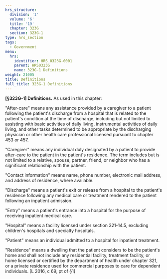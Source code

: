 ```yaml
---
hrs_structure:
  division: '1'
  volume: '6'
  title: '19'
  chapter: 323G
  section: 323G-1
type: hrs_section
tags:
  - Government
menu:
  hrs:
    identifier: HRS_0323G-0001
    parent: HRS0323G
    name: 323G-1 Definitions
weight: 21005
title: Definitions
full_title: 323G-1 Definitions
---
```

<a></a>**[§323G-1] Definitions.** As used in this chapter:

"After-care" means any assistance provided by a caregiver to a patient following the patient's discharge from a hospital that is related to the patient's condition at the time of discharge, including but not limited to assisting with basic activities of daily living, instrumental activities of daily living, and other tasks determined to be appropriate by the discharging physician or other health care professional licensed pursuant to chapter 453 or 457.

"Caregiver" means any individual duly designated by a patient to provide after-care to the patient in the patient's residence. The term includes but is not limited to a relative, spouse, partner, friend, or neighbor who has a significant relationship with the patient.

"Contact information" means name, phone number, electronic mail address, and address of residence, where available.

"Discharge" means a patient's exit or release from a hospital to the patient's residence following any medical care or treatment rendered to the patient following an inpatient admission.

"Entry" means a patient's entrance into a hospital for the purpose of receiving inpatient medical care.

"Hospital" means a facility licensed under section 321-14.5, excluding children's hospitals and specialty hospitals.

"Patient" means an individual admitted to a hospital for inpatient treatment.

"Residence" means a dwelling that the patient considers to be the patient's home and shall not include any residential facility, treatment facility, or home licensed or certified by the department of health under chapter 321, or a private residence used for commercial purposes to care for dependent individuals. [L 2016, c 69, pt of §1]